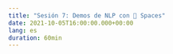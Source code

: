 ```yaml
---
title: "Sesión 7: Demos de NLP con 🤗 Spaces"
date: 2021-10-05T16:00:00.000+00:00
lang: es
duration: 60min
---
```


<div>
    <CourseSummary
        description=""
        video="https://www.youtube.com/embed/wSI8shazYaA"
        name="NLP en ES"
        twitter="https://twitter.com/nlp_en_es"
        linkedin="https://www.linkedin.com/company/nlp-en-es"
        github="https://github.com/nlp-en-es"
    />
</div>
